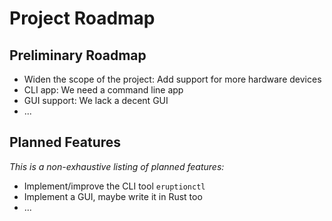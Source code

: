 # Project Roadmap

## Preliminary Roadmap

* Widen the scope of the project: Add support for more hardware devices
* CLI app: We need a command line app
* GUI support: We lack a decent GUI
* ...

## Planned Features

_This is a non-exhaustive listing of planned features:_

* Implement/improve the CLI tool `eruptionctl`
* Implement a GUI, maybe write it in Rust too
* ...
